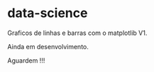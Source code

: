 # data-science

Graficos de linhas e barras com o matplotlib V1.

Ainda em desenvolvimento. 

Aguardem !!!
